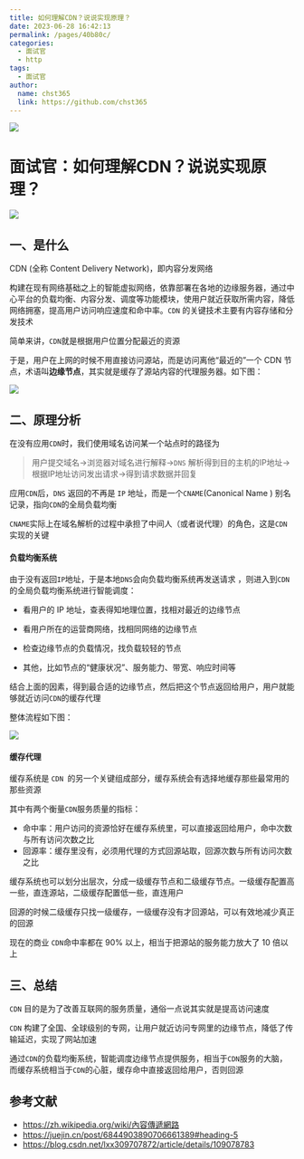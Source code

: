 ```yaml
---
title: 如何理解CDN？说说实现原理？
date: 2023-06-28 16:42:13
permalink: /pages/40b80c/
categories: 
  - 面试官
  - http
tags: 
  - 面试官
author: 
  name: chst365
  link: https://github.com/chst365
---
```

![](https://cdn.jsdelivr.net/gh/chst365/bolgImgs/imgs/topImgs/330.jpg)
# 面试官：如何理解CDN？说说实现原理？

![](https://static.vue-js.com/437ae0f0-b86b-11eb-85f6-6fac77c0c9b3.png)

## 一、是什么

CDN (全称 Content Delivery Network)，即内容分发网络

构建在现有网络基础之上的智能虚拟网络，依靠部署在各地的边缘服务器，通过中心平台的负载均衡、内容分发、调度等功能模块，使用户就近获取所需内容，降低网络拥塞，提高用户访问响应速度和命中率。`CDN` 的关键技术主要有内容存储和分发技术

简单来讲，`CDN`就是根据用户位置分配最近的资源

于是，用户在上网的时候不用直接访问源站，而是访问离他“最近的”一个 CDN 节点，术语叫**边缘节点**，其实就是缓存了源站内容的代理服务器。如下图：

 ![](https://static.vue-js.com/4f0289f0-b86b-11eb-85f6-6fac77c0c9b3.png)



## 二、原理分析

在没有应用`CDN`时，我们使用域名访问某一个站点时的路径为
> 用户提交域名→浏览器对域名进行解释→`DNS` 解析得到目的主机的IP地址→根据IP地址访问发出请求→得到请求数据并回复

应用`CDN`后，`DNS` 返回的不再是 `IP` 地址，而是一个`CNAME`(Canonical Name ) 别名记录，指向`CDN`的全局负载均衡

`CNAME`实际上在域名解析的过程中承担了中间人（或者说代理）的角色，这是`CDN`实现的关键

#### 负载均衡系统

由于没有返回`IP`地址，于是本地`DNS`会向负载均衡系统再发送请求  ，则进入到`CDN`的全局负载均衡系统进行智能调度：

- 看用户的 IP 地址，查表得知地理位置，找相对最近的边缘节点
- 看用户所在的运营商网络，找相同网络的边缘节点

- 检查边缘节点的负载情况，找负载较轻的节点
- 其他，比如节点的“健康状况”、服务能力、带宽、响应时间等

结合上面的因素，得到最合适的边缘节点，然后把这个节点返回给用户，用户就能够就近访问`CDN`的缓存代理

整体流程如下图：

 ![](https://static.vue-js.com/588d7890-b86b-11eb-85f6-6fac77c0c9b3.png)



#### 缓存代理

缓存系统是 `CDN `的另一个关键组成部分，缓存系统会有选择地缓存那些最常用的那些资源

其中有两个衡量`CDN`服务质量的指标：

- 命中率：用户访问的资源恰好在缓存系统里，可以直接返回给用户，命中次数与所有访问次数之比
- 回源率：缓存里没有，必须用代理的方式回源站取，回源次数与所有访问次数之比

缓存系统也可以划分出层次，分成一级缓存节点和二级缓存节点。一级缓存配置高一些，直连源站，二级缓存配置低一些，直连用户

回源的时候二级缓存只找一级缓存，一级缓存没有才回源站，可以有效地减少真正的回源

现在的商业 `CDN`命中率都在 90% 以上，相当于把源站的服务能力放大了 10 倍以上



## 三、总结
`CDN` 目的是为了改善互联网的服务质量，通俗一点说其实就是提高访问速度

`CDN` 构建了全国、全球级别的专网，让用户就近访问专网里的边缘节点，降低了传输延迟，实现了网站加速

通过`CDN`的负载均衡系统，智能调度边缘节点提供服务，相当于`CDN`服务的大脑，而缓存系统相当于`CDN`的心脏，缓存命中直接返回给用户，否则回源



## 参考文献

- https://zh.wikipedia.org/wiki/內容傳遞網路
- https://juejin.cn/post/6844903890706661389#heading-5
- https://blog.csdn.net/lxx309707872/article/details/109078783